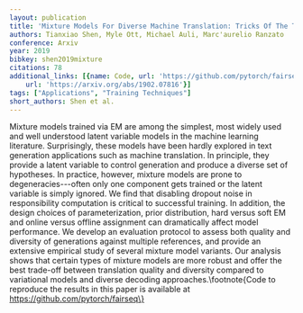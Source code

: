 ```yaml
---
layout: publication
title: 'Mixture Models For Diverse Machine Translation: Tricks Of The Trade'
authors: Tianxiao Shen, Myle Ott, Michael Auli, Marc'aurelio Ranzato
conference: Arxiv
year: 2019
bibkey: shen2019mixture
citations: 78
additional_links: [{name: Code, url: 'https://github.com/pytorch/fairseq\'}, {name: Paper,
    url: 'https://arxiv.org/abs/1902.07816'}]
tags: ["Applications", "Training Techniques"]
short_authors: Shen et al.
---
```

Mixture models trained via EM are among the simplest, most widely used and
well understood latent variable models in the machine learning literature.
Surprisingly, these models have been hardly explored in text generation
applications such as machine translation. In principle, they provide a latent
variable to control generation and produce a diverse set of hypotheses. In
practice, however, mixture models are prone to degeneracies---often only one
component gets trained or the latent variable is simply ignored. We find that
disabling dropout noise in responsibility computation is critical to successful
training. In addition, the design choices of parameterization, prior
distribution, hard versus soft EM and online versus offline assignment can
dramatically affect model performance. We develop an evaluation protocol to
assess both quality and diversity of generations against multiple references,
and provide an extensive empirical study of several mixture model variants. Our
analysis shows that certain types of mixture models are more robust and offer
the best trade-off between translation quality and diversity compared to
variational models and diverse decoding approaches.\footnote\{Code to reproduce
the results in this paper is available at
https://github.com/pytorch/fairseq\}